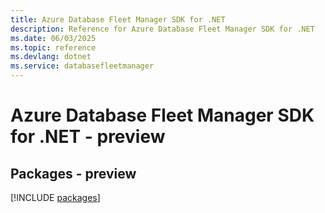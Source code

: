 ```yaml
---
title: Azure Database Fleet Manager SDK for .NET
description: Reference for Azure Database Fleet Manager SDK for .NET
ms.date: 06/03/2025
ms.topic: reference
ms.devlang: dotnet
ms.service: databasefleetmanager
---
```

# Azure Database Fleet Manager SDK for .NET - preview
## Packages - preview
[!INCLUDE [packages](database-fleet-manager-index.md)]
